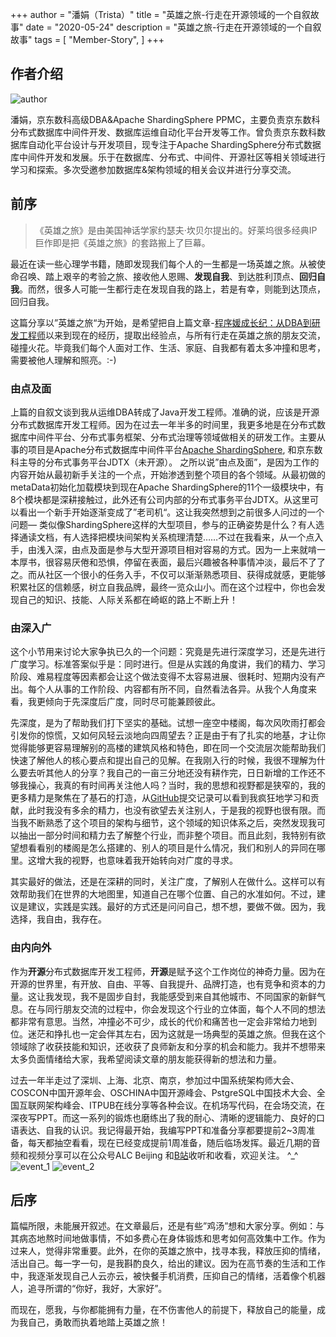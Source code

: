 +++
author = "潘娟（Trista）"
title = "英雄之旅-行走在开源领域的一个自叙故事"
date = "2020-05-24"
description = "英雄之旅-行走在开源领域的一个自叙故事"
tags = [
    "Member-Story",
]
+++

## 作者介绍

![author](../images/author.jpg) 

潘娟，京东数科高级DBA&Apache ShardingSphere PPMC，主要负责京东数科分布式数据库中间件开发、数据库运维自动化平台开发等工作。曾负责京东数科数据库自动化平台设计与开发项目，现专注于Apache ShardingSphere分布式数据库中间件开发和发展。乐于在数据库、分布式、中间件、开源社区等相关领域进行学习和探索。多次受邀参加数据库&架构领域的相关会议并进行分享交流。

## 前序
> 《英雄之旅》是由美国神话学家约瑟夫·坎贝尔提出的。好莱坞很多经典IP巨作即是把《英雄之旅》的套路搬上了巨幕。  

最近在读一些心理学书籍，随即发现我们每个人的一生都是一场英雄之旅。从被使命召唤、踏上艰辛的考验之旅、接收他人恩赐、**发现自我**、到达胜利顶点、**回归自我**。而然，很多人可能一生都行走在发现自我的路上，若是有幸，则能到达顶点，回归自我。

这篇分享以”英雄之旅“为开始，是希望把自上篇文章-[程序媛成长纪：从DBA到研发工程师](https://mp.weixin.qq.com/s/3ddLLGisl7_o34Z8dV5kaw)以来到现在的经历，提取出经验点，与所有行走在英雄之旅的朋友交流，碰撞火花。毕竟我们每个人面对工作、生活、家庭、自我都有着太多冲撞和思考，需要被他人理解和照亮。:-)

### 由点及面
上篇的自叙文谈到我从运维DBA转成了Java开发工程师。准确的说，应该是开源分布式数据库开发工程师。因为在过去一年半多的时间里，我更多地是在分布式数据库中间件平台、分布式事务框架、分布式治理等领域做相关的研发工作。主要从事的项目是Apache分布式数据库中间件平台[Apache ShardingSphere](https://github.com/apache/shardingsphere), 和京东数科主导的分布式事务平台JDTX（未开源）。
之所以说”由点及面”，是因为工作的内容开始从最初新手关注的一个点，开始渗透到整个项目的各个领域。从最初做的metaData初始化加载模块到现在Apache ShardingSphere的11个一级模块中，有8个模块都是深耕接触过，此外还有公司内部的分布式事务平台JDTX。从这里可以看出一个新手开始逐渐变成了”老司机“。这让我突然想到之前很多人问过的一个问题— 类似像ShardingSphere这样的大型项目，参与的正确姿势是什么？有人选择通读文档，有人选择把模块间架构关系梳理清楚……不过在我看来，从一个点入手，由浅入深，由点及面是参与大型开源项目相对容易的方式。因为一上来就啃一本厚书，很容易厌倦和恐惧，停留在表面，最后兴趣被各种事情冲淡，最后不了了之。而从社区一个很小的任务入手，不仅可以渐渐熟悉项目、获得成就感，更能够积累社区的信赖感，树立自我品牌，最终一览众山小。而在这个过程中，你也会发现自己的知识、技能、人际关系都在崎岖的路上不断上升！

### 由深入广
这个小节用来讨论大家争执已久的一个问题：究竟是先进行深度学习，还是先进行广度学习。标准答案似乎是：同时进行。但是从实践的角度讲，我们的精力、学习阶段、难易程度等因素都会让这个做法变得不太容易进展、很耗时、短期内没有产出。每个人从事的工作阶段、内容都有所不同，自然看法各异。从我个人角度来看，我更倾向于先深度后广度，同时尽可能兼顾彼此。

先深度，是为了帮助我们打下坚实的基础。试想一座空中楼阁，每次风吹雨打都会引发你的惊慌，又如何风轻云淡地向四周望去？正是由于有了扎实的地基，才让你觉得能够更容易理解别的高楼的建筑风格和特色，即在同一个交流层次能帮助我们快速了解他人的核心要点和提出自己的见解。在我刚入行的时候，我很不理解为什么要去听其他人的分享？我自己的一亩三分地还没有耕作完，日日新增的工作还不够我操心，我真的有时间再关注他人吗？当时，我的思想和视野都是狭窄的，我的更多精力是聚焦在了基石的打造，从[GitHub](https://github.com/tristaZero)提交记录可以看到我疯狂地学习和贡献，此时我没有多余的精力，也没有欲望去关注别人，于是我的视野也很有限。而当我不断熟悉了这个项目的架构与细节，这个领域的知识体系之后，突然发现我可以抽出一部分时间和精力去了解整个行业，而非整个项目。而且此刻，我特别有欲望想看看别的楼阁是怎么搭建的、别人的项目是什么情况，我们和别人的异同在哪里。这增大我的视野，也意味着我开始转向对广度的寻求。

其实最好的做法，还是在深耕的同时，关注广度，了解别人在做什么。这样可以有效帮助我们在世界的大地图里，知道自己在哪个位置、自己的水准如何。不过，建议是建议，实践是实践。最好的方式还是问问自己，想不想，要做不做。因为，我选择，我自由，我存在。

### 由内向外
作为**开源**分布式数据库开发工程师，**开源**是赋予这个工作岗位的神奇力量。因为在开源的世界里，有开放、自由、平等、自我提升、品牌打造，也有竞争和资本的力量。这让我发现，我不是固步自封，我能感受到来自其他城市、不同国家的新鲜气息。在与同行朋友交流的过程中，你会发现这个行业的立体面，每个人不同的想法都非常有意思。当然，冲撞必不可少，成长的代价和痛苦也一定会非常给力地到位。迷茫和挣扎也一定会伴其左右，因为这就是一场典型的英雄之旅。但我在这个领域除了收获技能和知识，还收获了良师新友和分享的机会和能力。我并不想带来太多负面情绪给大家，我希望阅读文章的朋友能获得新的想法和力量。

过去一年半走过了深圳、上海、北京、南京，参加过中国系统架构师大会、COSCON中国开源年会、OSCHINA中国开源峰会、PstgreSQL中国技术大会、全国互联网架构峰会、ITPUB在线分享等各种会议。在机场写代码，在会场交流，在深夜写PPT。而这一系列的锻炼也磨练出了我的耐心、清晰的逻辑能力、良好的口语表达、自我的认识。我记得最开始，我编写PPT和准备分享都要提前2~3周准备，每天都抽空看看，现在已经变成提前1周准备，随后临场发挥。最近几期的音频和视频分享可以在公众号ALC Beijing 和[B站](https://space.bilibili.com/551312182)收听和收看，欢迎关注。 ^_^
![event_1](event_1.png)
![event_2](event_2.png)

## 后序
篇幅所限，未能展开叙述。在文章最后，还是有些”鸡汤”想和大家分享。例如：与其病态地熬时间地做事情，不如多费心在身体锻炼和思考如何高效集中工作。作为过来人，觉得非常重要。此外，在你的英雄之旅中，找寻本我，释放压抑的情绪，活出自己。每一字一句，是我斟酌良久，给出的建议。因为在高节奏的生活和工作中，我逐渐发现自己人云亦云，被快餐手机消费，压抑自己的情绪，活着像个机器人，追寻所谓的“你好，我好，大家好”。

而现在，愿我，与你都能拥有力量，在不伤害他人的前提下，释放自己的能量，成为我自己，勇敢而执着地踏上英雄之旅！
